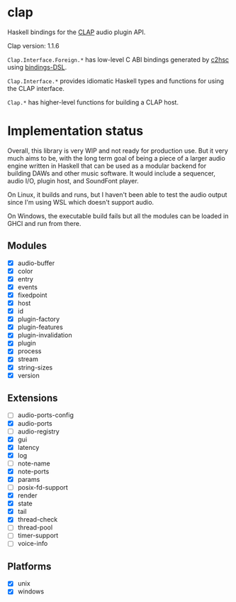# clap

Haskell bindings for the [CLAP](https://cleveraudio.org/) audio plugin API.

Clap version: 1.1.6

`Clap.Interface.Foreign.*` has low-level C ABI bindings generated by [c2hsc](https://hackage.haskell.org/package/c2hsc) using [bindings-DSL](https://hackage.haskell.org/package/bindings-DSL).

`Clap.Interface.*` provides idiomatic Haskell types and functions for using the CLAP interface.

`Clap.*` has higher-level functions for building a CLAP host.

# Implementation status

Overall, this library is very WIP and not ready for production use. But it very much aims to be, with the long term goal of being a piece of a larger audio engine written in Haskell that can be used as a modular backend for building DAWs and other music software. It would include a sequencer, audio I/O, plugin host, and SoundFont player. 

On Linux, it builds and runs, but I haven't been able to test the audio output since I'm using WSL which doesn't support audio.

On Windows, the executable build fails but all the modules can be loaded in GHCI and run from there.

## Modules

- [x] audio-buffer
- [x] color
- [x] entry
- [x] events
- [x] fixedpoint
- [x] host
- [x] id
- [x] plugin-factory
- [x] plugin-features
- [x] plugin-invalidation
- [x] plugin
- [x] process
- [x] stream
- [x] string-sizes
- [x] version

## Extensions

- [ ] audio-ports-config
- [x] audio-ports
- [ ] audio-registry
- [x] gui
- [x] latency
- [x] log
- [ ] note-name
- [x] note-ports
- [x] params
- [ ] posix-fd-support
- [x] render
- [x] state
- [x] tail
- [x] thread-check
- [ ] thread-pool
- [ ] timer-support
- [ ] voice-info

## Platforms

- [x] unix
- [x] windows